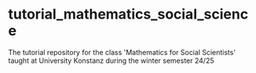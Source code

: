 # tutorial_mathematics_social_science
The tutorial repository for the class 'Mathematics for Social Scientists' taught at University Konstanz during the winter semester 24/25
